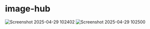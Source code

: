 # image-hub
![Screenshot 2025-04-29 102402](https://github.com/user-attachments/assets/5722afa6-d74a-467a-af15-8c71448ddf55)
![Screenshot 2025-04-29 102500](https://github.com/user-attachments/assets/45588125-c6c6-457e-9f37-89856f9cbd58)

